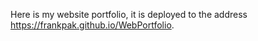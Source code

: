 Here is my website portfolio, it is deployed to the address https://frankpak.github.io/WebPortfolio.